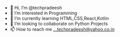 - 👋 Hi, I’m @techpradeesh
- 👀 I’m interested in Programming
- 🌱 I’m currently learning HTML,CSS,React,Kotlin
- 💞️ I’m looking to collaborate on Python Projects
- 📫 How to reach me ...techpradeesh@yahoo.co.in

<!---
techpradeesh/techpradeesh is a ✨ special ✨ repository because its `README.md` (this file) appears on your GitHub profile.
You can click the Preview link to take a look at your changes.
--->
